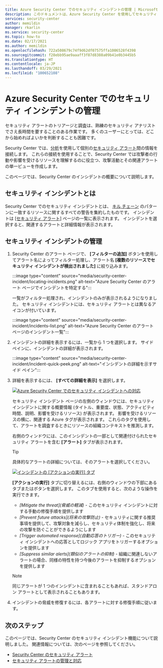 ```yaml
---
title: Azure Security Center でのセキュリティ インシデントの管理 | Microsoft Docs
description: このドキュメントは、Azure Security Center を使用してセキュリティ インシデントを処理するために役立ちます。
services: security-center
author: memildin
manager: rkarlin
ms.service: security-center
ms.topic: how-to
ms.date: 02/17/2021
ms.author: memildin
ms.openlocfilehash: 722a508679c74f9d62df07575ffa1006528f4398
ms.sourcegitcommit: f28ebb95ae9aaaff3f87d8388a09b41e0b3445b5
ms.translationtype: HT
ms.contentlocale: ja-JP
ms.lasthandoff: 03/29/2021
ms.locfileid: "100652108"
---
```

# <a name="manage-security-incidents-in-azure-security-center"></a>Azure Security Center でのセキュリティ インシデントの管理

セキュリティ アラートのトリアージと調査は、熟練のセキュリティ アナリストでさえ長時間を要することのある作業です。 多くのユーザーにとっては、どこから始めればよいかを判断することも困難です。 

Security Center では、[分析](./security-center-alerts-overview.md)を使用して個別の[セキュリティ アラート](security-center-managing-and-responding-alerts.md)間の情報を接続します。 これらの接続を使用することで、Security Center では攻撃者の行動や影響を受けるリソースを理解するのに役立つ、攻撃活動とその関連アラートの単一ビューを作成します。

このページでは、Security Center のインシデントの概要について説明します。

## <a name="what-is-a-security-incident"></a>セキュリティ インシデントとは

Security Center でのセキュリティ インシデントとは、 [キル チェーン](alerts-reference.md#intentions) のパターンに一致するリソースに関するすべての警告を集約したものです。 インシデントは [[セキュリティ アラート]](security-center-managing-and-responding-alerts.md) ページの一覧に表示されます。 インシデントを選択すると、関連するアラートと詳細情報が表示されます。

## <a name="managing-security-incidents"></a>セキュリティ インシデントの管理

1. Security Center のアラート ページで、 **[フィルターの追加]** ボタンを使用してアラート名によってフィルター処理し、アラート名 **[複数のリソースでセキュリティ インシデントが検出されました]** に絞り込みます。 

    :::image type="content" source="media/security-center-incident/locating-incidents.png" alt-text="Azure Security Center のアラート ページでインシデントを特定する":::

    一覧がフィルター処理され、インシデントのみが表示されるようになりました。 セキュリティ インシデントには、セキュリティ アラートとは異なるアイコンが付いています。

    :::image type="content" source="media/security-center-incident/incidents-list.png" alt-text="Azure Security Center のアラート ページのインシデント一覧":::

1. インシデントの詳細を表示するには、一覧から 1 つを選択します。 サイド ペインに、インシデントの詳細が表示されます。

    :::image type="content" source="media/security-center-incident/incident-quick-peek.png" alt-text="インシデントの詳細を示すサイド ペイン":::

1. 詳細を表示するには、 **[すべての詳細を表示]** を選択します。

    [![Azure Security Center でのセキュリティ インシデントへの対応](media/security-center-incident/incident-details.png)](media/security-center-incident/incident-details.png#lightbox)

    セキュリティ インシデント ページの左側のウィンドウには、セキュリティ インシデントに関する概要情報 (タイトル、重要度、状態、アクティビティ時間、説明、影響を受けるリソース) が表示されます。 影響を受けるリソースの横に、関連する Azure タグが表示されます。 これらのタグを使用して、アラートを調査するときにリソースの組織コンテキストを推測します。

    右側のウィンドウには、このインシデントの一部として関連付けられたセキュリティ アラートを含む **[アラート]** タブが表示されます。 

    >[!TIP]
    > 具体的なアラートの詳細については、そのアラートを選択してください。 

    [![インシデントの [アクションの実行] タブ](media/security-center-incident/incident-take-action-tab.png)](media/security-center-incident/incident-take-action-tab.png#lightbox)

    **[アクションの実行]** タブに切り替えるには、右側のウィンドウの下部にあるタブまたはボタンを選択します。 このタブを使用すると、次のような操作を実行できます。
    - *[Mitigate the threat]\(脅威の軽減\)* - このセキュリティ インシデントに対する手動の修復手順を提供します
    - *[Prevent future attacks]\(将来の攻撃防止\)* - セキュリティに関する推奨事項を提供して、攻撃対象を減らし、セキュリティ体制を強化し、将来の攻撃を防ぐことができるようにします
    - *[Trigger automated response]\(自動応答のトリガー\)* - このセキュリティ インシデントへの応答としてロジック アプリをトリガーするオプションを提供します
    - *[Suppress similar alerts]\(類似のアラートの抑制\)* - 組織に関連しないアラートの場合、同様の特性を持つ今後のアラートを抑制するオプションを提供します 

   > [!NOTE]
   > 同じアラートが 1 つのインシデントに含まれることもあれば、スタンドアロン アラートとして表示されることもあります。

1. インシデントの脅威を修復するには、各アラートに対する修復手順に従います。


## <a name="next-steps"></a>次のステップ

このページでは、Security Center のセキュリティ インシデント機能について説明しました。 関連情報については、次のページを参照してください。

- [Security Center のセキュリティ アラート](security-center-alerts-overview.md)
- [セキュリティ アラートの管理と対応](security-center-managing-and-responding-alerts.md)